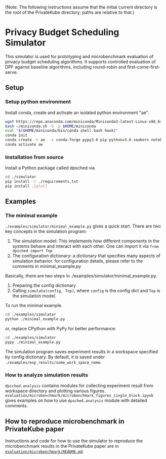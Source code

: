(Note: The following instructions assume that the initial current directory is the *root* of the PrivateKube directory; paths are relative to that.)

# Privacy Budget Scheduling Simulator

This simulator is used for prototyping and microbenchmark evaluation of privacy budget scheduling algorithms. It supports controlled evaluation of DPF against baseline algorithms, including round-robin and first-come-first-serve.


## Setup

### Setup python environment
Install conda, create and activate an isolated python environment "ae". 
```bash
wget https://repo.anaconda.com/miniconda/Miniconda3-latest-Linux-x86_64.sh -O ~/miniconda.sh
bash ~/miniconda.sh -b -p $HOME/miniconda
eval "$($HOME/miniconda/bin/conda shell.bash hook)"
conda init
conda create -n ae  -c conda-forge pypy3.6 pip python=3.6 seaborn notebook -y
conda activate ae
```

### Installation from source
Install a Python package called dpsched via
 
```bash
cd ./simulator
pip install -r ./requirements.txt
pip install .[plot]
```


## Examples
### The minimal example
`./examples/simulator/minimal_example.py` gives a quick start. There are two key concepts in the simulation program:
1. The simulation model: This implements how different components in the systems behave and interact with each other. One can import it via `from dpsched import Top`
2. The configuration dictionary: a dictionary that specifies many aspects of simulation behavior. for configuration details, please refer to the comments in minimal_example.py

 Basically, there are two steps in ./examples/simulator/minimal_example.py.
 1. Preparing the config dictionary
 2. Calling `simulate(config, Top)`, where `config` is the config dict and `Top` is the simulation model.

To run the minimal example.
```bash
cd ./examples/simulator
python ./minimal_example.py
``` 
or, replace CPython with PyPy for better performance:
```bash
cd ./examples/simulator
pypy ./minimal_example.py
```

The simulation program saves experiment results in a workspace specified by config dictionary. By default, it is saved under `./examples/exp_results/some_work_space_name`.

### How to analyze simulation results
`dpsched.analysis` contains modules for collecting experiment result from workspace directory and plotting various figures.
`evaluation/microbenchmark/microbenchmark_figures_single_block.ipynb` gives examples on how to use `dpsched.analysis` module with detailed comments. 

## How to reproduce microbenchmark in PrivateKube paper

Instructions and code for how to use the simulator to reproduce the microbenchmark results in the PrivateKube paper are in [`evaluation/microbenchmark/README.md`](../evaluation/microbenchmark/README.md).
